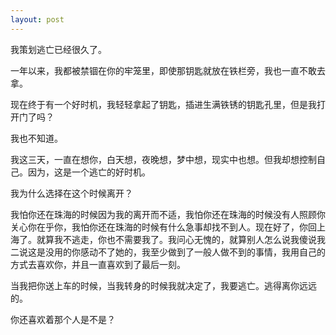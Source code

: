 ```yaml
---
layout: post
---
```

我策划逃亡已经很久了。

一年以来，我都被禁锢在你的牢笼里，即使那钥匙就放在铁栏旁，我也一直不敢去拿。

现在终于有一个好时机，我轻轻拿起了钥匙，插进生满铁锈的钥匙孔里，但是我打开门了吗？

我也不知道。

我这三天，一直在想你，白天想，夜晚想，梦中想，现实中也想。但我却想控制自己。因为，这是一个逃亡的好时机。

我为什么选择在这个时候离开？

我怕你还在珠海的时候因为我的离开而不适，我怕你还在珠海的时候没有人照顾你关心你在乎你，我怕你还在珠海的时候有什么急事却找不到人。现在好了，你回上海了。就算我不逃走，你也不需要我了。我问心无愧的，就算别人怎么说我傻说我二说这是没用的你感动不了她的，我至少做到了一般人做不到的事情，我用自己的方式去喜欢你，并且一直喜欢到了最后一刻。

当我把你送上车的时候，当我转身的时候我就决定了，我要逃亡。逃得离你远远的。

你还喜欢着那个人是不是？